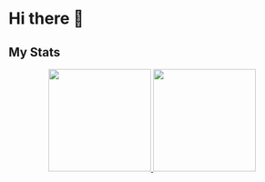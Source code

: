 # Hi there 👋

## My Stats

<p align="center">
<a href="https://github.com/Andres98100">
  <img height="180" src="https://github-readme-stats.vercel.app/api?username=anuraghazra&show_icons=true&theme=tokyonight"/>
  <img height="180" src="https://github-readme-stats.vercel.app/api/top-langs/?username=Andres98100&theme=tokyonight"/>
</a>
</p>
